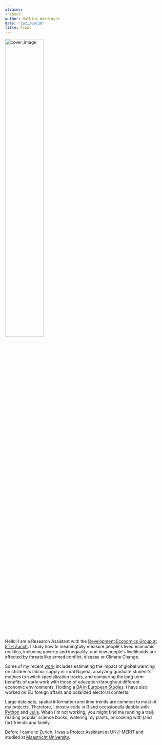 ```yaml
---
aliases:
- about
author: Mathias Weidinger
date: "2021/09/18"
title: About
---
```


<img src="/images/DSC_2317.JPG" alt="cover_image" width=50%/>
<br />


Hello! I am a Research Assistant with the [Development Economics Group at ETH Zurich](https://dec.ethz.ch/). I study how to meaningfully measure people's lived economic realities, including poverty and inequality, and how people's livelihoods are affected by threats like armed conflict, disease or Climate Change. 

Some of my recent [work](/research) includes estimating the impact of global warming on children's labour supply in rural Nigeria, analyzing graduate student's motives to switch specialization tracks, and comparing the long term benefits of early work with those of education throughout different economic environments. Holding a [BA in European Studies](https://www.maastrichtuniversity.nl/education/bachelor/bachelor-european-studies), I have also worked on EU foreign affairs and polarized electoral contests.

Large data sets, spatial information and time trends are common to most of my projects. Therefore, I mostly code in [R](https://www.r-project.org/) and occasionally dabble with [Python](https://www.python.org/) and [Julia](https://julialang.org/). When I'm not working, you might find me running a trail, reading popular science books, watering my plants, or cooking with (and for) friends and family.

Before I came to Zurich, I was a Project Assistant at [UNU-MERIT](https://merit.unu.edu) and studied at [Maastricht University](https://www.maastrichtuniversity.nl).

